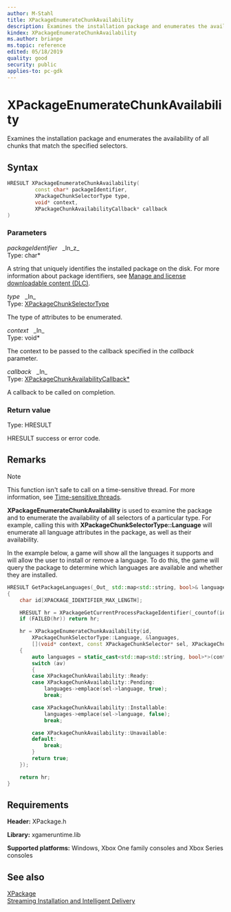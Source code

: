 ```yaml
---
author: M-Stahl
title: XPackageEnumerateChunkAvailability
description: Examines the installation package and enumerates the availability of all chunks that match the specified selectors.
kindex: XPackageEnumerateChunkAvailability
ms.author: brianpe
ms.topic: reference
edited: 05/18/2019
quality: good
security: public
applies-to: pc-gdk
---
```


# XPackageEnumerateChunkAvailability  

Examines the installation package and enumerates the availability of all chunks that match the specified selectors.  

## Syntax  
  
```cpp
HRESULT XPackageEnumerateChunkAvailability(  
         const char* packageIdentifier,  
         XPackageChunkSelectorType type,  
         void* context,  
         XPackageChunkAvailabilityCallback* callback  
)  
```  
  
### Parameters  
  
*packageIdentifier* &nbsp;&nbsp;\_In\_z\_  
Type: char*  

  
A string that uniquely identifies the installed package on the disk. For more information about package identifiers, see [Manage and license downloadable content (DLC)](../../../../commerce/fundamentals/xstore-manage-and-license-optional-packages.md).    


*type* &nbsp;&nbsp;\_In\_  
Type: [XPackageChunkSelectorType](../enums/xpackagechunkselectortype.md)  

  
The type of attributes to be enumerated.  


*context* &nbsp;&nbsp;\_In\_  
Type: void*  

  
The context to be passed to the callback specified in the *callback* parameter.  


*callback* &nbsp;&nbsp;\_In\_  
Type: [XPackageChunkAvailabilityCallback*](xpackagechunkavailabilitycallback.md)  

  
A callback to be called on completion.  


  
### Return value
Type: HRESULT
  
HRESULT success or error code.    
  
## Remarks
  > [!NOTE]
> This function isn't safe to call on a time-sensitive thread. For more information, see [Time-sensitive threads](../../../../system/overviews/time-sensitive-threads.md).  
  
**XPackageEnumerateChunkAvailability** is used to examine the package and to enumerate the availability of all selectors of a particular type. For example, calling this with **XPackageChunkSelectorType::Language** will enumerate all language attributes in the package, as well as their availability. 

In the example below, a game will show all the languages it supports and will allow the user to install or remove a language. To do this, the game will query the package to determine which languages are available and whether they are installed.

```cpp
HRESULT GetPackageLanguages(_Out_ std::map<std::string, bool>& languages)
{
    char id[XPACKAGE_IDENTIFIER_MAX_LENGTH];

    HRESULT hr = XPackageGetCurrentProcessPackageIdentifier(_countof(id), id);
    if (FAILED(hr)) return hr;

    hr = XPackageEnumerateChunkAvailability(id,
        XPackageChunkSelectorType::Language, &languages,
        [](void* context, const XPackageChunkSelector* sel, XPackageChunkAvailability av)
    {
        auto languages = static_cast<std::map<std::string, bool>*>(context);
        switch (av)
        {
        case XPackageChunkAvailability::Ready:
        case XPackageChunkAvailability::Pending:
            languages->emplace(sel->language, true);
            break;

        case XPackageChunkAvailability::Installable:
            languages->emplace(sel->language, false);
            break;

        case XPackageChunkAvailability::Unavailable:
        default:
            break;
        }
        return true;
    });

    return hr;
}
```  

## Requirements  
  
**Header:** XPackage.h
  
**Library:** xgameruntime.lib  
  
**Supported platforms:** Windows, Xbox One family consoles and Xbox Series consoles  
  
## See also  
[XPackage](../xpackage_members.md)  
[Streaming Installation and Intelligent Delivery](../../../../packaging/overviews/streaming_install-intelligent_delivery.md)  
  
  